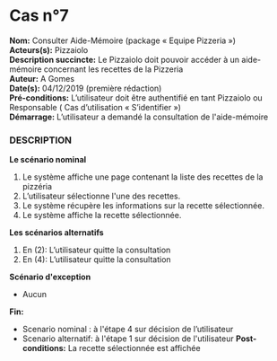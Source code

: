 # Cas  n°7

**Nom:** Consulter Aide-Mémoire (package « Equipe Pizzeria »)<br>
**Acteurs(s):** Pizzaiolo<br>
**Description succincte:** Le Pizzaiolo doit pouvoir accéder à un aide-mémoire concernant les recettes de la Pizzeria<br>
**Auteur:** A Gomes<br>
**Date(s):** 04/12/2019 (première rédaction)<br>
**Pré-conditions:** L’utilisateur doit être authentifié en tant Pizzaiolo ou Responsable ( Cas d’utilisation « S’identifier »)<br>
**Démarrage:** L’utilisateur a demandé la consultation de l'aide-mémoire<br>

### **DESCRIPTION**

**Le scénario nominal**<br>
1. Le système affiche une page contenant la liste des recettes de la pizzéria
2. L’utilisateur sélectionne l'une des recettes.
3. Le système récupère les informations sur la recette sélectionnée.
4. Le système affiche la recette sélectionnée.


**Les scénarios alternatifs**<br>
1. En (2): L’utilisateur quitte la consultation
2. En (4): L’utilisateur quitte la consultation

**Scénario d'exception**<br>
- Aucun

**Fin:** 
- Scenario nominal : à l'étape 4 sur décision de l’utilisateur
- Scenario alternatif: à l'étape 1 sur décision de l'utilisateur
**Post-conditions:** La recette sélectionnée est affichée

